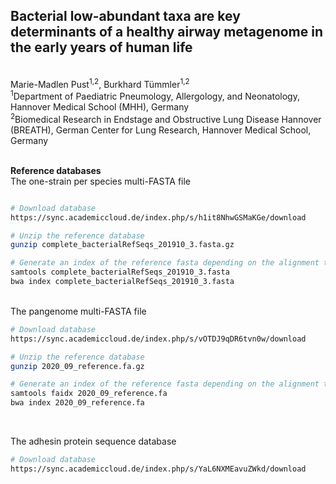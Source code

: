 ## Bacterial low-abundant taxa are key determinants of a healthy airway metagenome in the early years of human life
<br>
Marie-Madlen Pust<sup>1,2</sup>, Burkhard Tümmler<sup>1,2</sup> <br>
<sup>1</sup>Department of Paediatric Pneumology, Allergology, and Neonatology, Hannover Medical School (MHH), Germany <br>
<sup>2</sup>Biomedical Research in Endstage and Obstructive Lung Disease Hannover (BREATH), German Center for Lung Research, Hannover Medical School, Germany <br><br>


**Reference databases** <br/>
The one-strain per species multi-FASTA file

```bash

# Download database
https://sync.academiccloud.de/index.php/s/h1it8NhwGSMaKGe/download

# Unzip the reference database 
gunzip complete_bacterialRefSeqs_201910_3.fasta.gz

# Generate an index of the reference fasta depending on the alignment tool of your choice
samtools complete_bacterialRefSeqs_201910_3.fasta
bwa index complete_bacterialRefSeqs_201910_3.fasta
```

<br/>
The pangenome multi-FASTA file 

```bash
# Download database
https://sync.academiccloud.de/index.php/s/vOTDJ9qDR6tvn0w/download

# Unzip the reference database 
gunzip 2020_09_reference.fa.gz

# Generate an index of the reference fasta depending on the alignment tool of your choice
samtools faidx 2020_09_reference.fa
bwa index 2020_09_reference.fa
```
<br/>


The adhesin protein sequence database

```bash
# Download database
https://sync.academiccloud.de/index.php/s/YaL6NXMEavuZWkd/download
```
